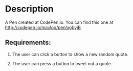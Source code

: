 # Description

A Pen created at CodePen.io. You can find this one at http://codepen.io/macloo/pen/xgbyjB 

## Requirements: 

1. The user can click a button to show a new random quote. 

2. The user can press a button to tweet out a quote.
